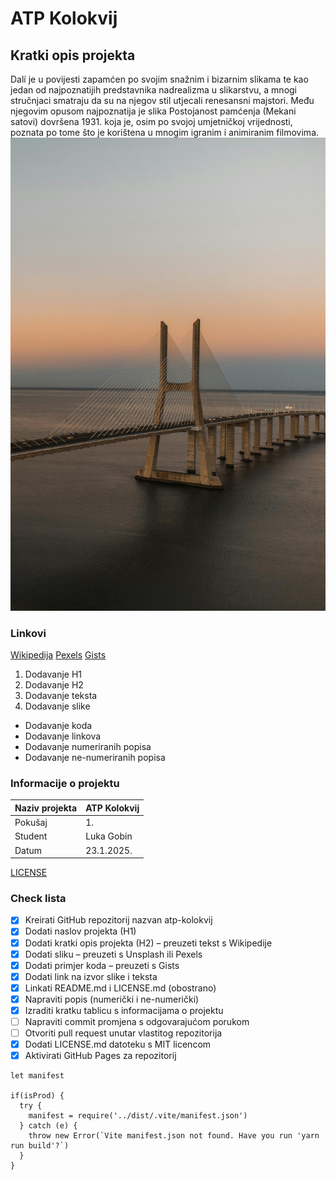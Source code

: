 # ATP Kolokvij
## Kratki opis projekta
Dalí je u povijesti zapamćen po svojim snažnim i bizarnim slikama te kao jedan od najpoznatijih predstavnika nadrealizma u slikarstvu, a mnogi stručnjaci smatraju da su na njegov stil utjecali renesansni majstori. Među njegovim opusom najpoznatija je slika Postojanost pamćenja (Mekani satovi) dovršena 1931. koja je, osim po svojoj umjetničkoj vrijednosti, poznata po tome što je korištena u mnogim igranim i animiranim filmovima.
![Slika](https://github.com/Luka137/atp-kolokvij/blob/main/slika.jpg)
### Linkovi
[Wikipedija](https://hr.wikipedia.org/wiki/Glavna_stranica)
[Pexels](https://www.pexels.com/search/ronaldo/)
[Gists](https://gist.github.com/discover)

1. Dodavanje H1
2. Dodavanje H2
3. Dodavanje teksta
4. Dodavanje slike
- Dodavanje koda
- Dodavanje linkova
- Dodavanje numeriranih popisa
- Dodavanje ne-numeriranih popisa

### Informacije o projektu

| Naziv projekta   | ATP Kolokvij      |
|------------------|-------------------|
| Pokušaj          | 1.                |
| Student          | Luka Gobin        |
| Datum            | 23.1.2025.        |

[LICENSE](https://github.com/Luka137/atp-kolokvij/blob/main/LICENSE.md)

### Check lista
- [x] Kreirati GitHub repozitorij nazvan atp-kolokvij
- [x] Dodati naslov projekta (H1)
- [x] Dodati kratki opis projekta (H2) – preuzeti tekst s Wikipedije
- [x] Dodati sliku – preuzeti s Unsplash ili Pexels
- [x] Dodati primjer koda – preuzeti s Gists
- [x] Dodati link na izvor slike i teksta
- [x] Linkati README.md i LICENSE.md (obostrano)
- [x] Napraviti popis (numerički i ne-numerički)
- [x] Izraditi kratku tablicu s informacijama o projektu
- [ ] Napraviti commit promjena s odgovarajućom porukom
- [ ] Otvoriti pull request unutar vlastitog repozitorija
- [x] Dodati LICENSE.md datoteku s MIT licencom
- [x] Aktivirati GitHub Pages za repozitorij

```const isProd = process.env.NODE_ENV === 'production'
let manifest

if(isProd) {
  try {
    manifest = require('../dist/.vite/manifest.json')
  } catch (e) {
    throw new Error(`Vite manifest.json not found. Have you run 'yarn run build'?`)
  }
}
